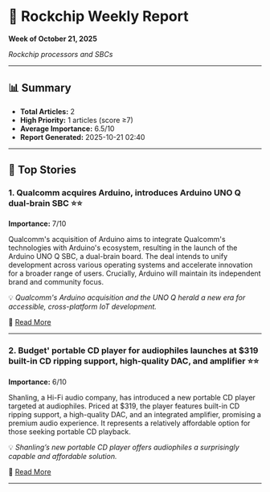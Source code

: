 # 💎 Rockchip Weekly Report
**Week of October 21, 2025**

*Rockchip processors and SBCs*

---

## 📊 Summary
- **Total Articles:** 2
- **High Priority:** 1 articles (score ≥7)
- **Average Importance:** 6.5/10
- **Report Generated:** 2025-10-21 02:40

---

## 🌟 Top Stories

### 1. Qualcomm acquires Arduino, introduces Arduino UNO Q dual-brain SBC ⭐⭐

**Importance:** 7/10

Qualcomm's acquisition of Arduino aims to integrate Qualcomm's technologies with Arduino's ecosystem, resulting in the launch of the Arduino UNO Q SBC, a dual-brain board.  The deal intends to unify development across various operating systems and accelerate innovation for a broader range of users.  Crucially, Arduino will maintain its independent brand and community focus.

💡 *Qualcomm's Arduino acquisition and the UNO Q herald a new era for accessible, cross-platform IoT development.*

🔗 [Read More](https://www.cnx-software.com/2025/10/07/qualcomm-acquires-arduino-introduces-arduino-uno-q-dual-brain-sbc/)

---

### 2. Budget' portable CD player for audiophiles launches at $319 built-in CD ripping support, high-quality DAC, and amplifier ⭐⭐

**Importance:** 6/10

Shanling, a Hi-Fi audio company, has introduced a new portable CD player targeted at audiophiles. Priced at $319, the player features built-in CD ripping support, a high-quality DAC, and an integrated amplifier, promising a premium audio experience.  It represents a relatively affordable option for those seeking portable CD playback.

💡 *Shanling’s new portable CD player offers audiophiles a surprisingly capable and affordable solution.*

🔗 [Read More](https://www.tomshardware.com/peripherals/budget-portable-cd-player-for-audiophiles-launches-at-usd319-built-in-cd-ripping-support-high-quality-dac-and-amplifier)

---

